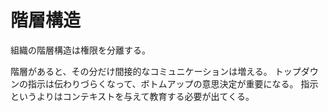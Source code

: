 # 階層構造

組織の階層構造は権限を分離する。

階層があると、その分だけ間接的なコミュニケーションは増える。
トップダウンの指示は伝わりづらくなって、ボトムアップの意思決定が重要になる。
指示というよりはコンテキストを与えて教育する必要が出てくる。
